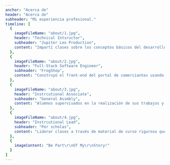 ```yaml
---
anchor: "Acerca de"
header: "Acerca de"
subheader: "Mi experiencia profesional."
timeline: [
  {
    imageFileName: "about/1.jpg",
    header: "Technical Intsructor",
    subheader: "Jupiter Leo Production",
    content: "Impartí clases sobre los conceptos básicos del desarrollo web."
  },
  {
    imageFileName: "about/2.jpg",
    header: "Full-Stack Software Engineer",
    subheader: "FrogShop",
    content: "Construyó el front-end del portal de comerciantes usando React y Next.js para la representación del lado del servidor."
  },
  {
    imageFileName: "about/3.jpg",
    header: "Instrcutional Associate",
    subheader: "General Assmbly",
    content: "Alumnos supervisados ​​en la realización de sus trabajos y proyectos.."
  },
  {
    imageFileName: "about/4.jpg",
    header: "Instrcutional Lead",
    subheader: "Per scholas",
    content: "Liderar clases a través de material de curso riguroso que enseña desarrollo web Full-Stack."
  },
  {
    imageContent: "Be Part\r\nOf My\r\nStory!"
  }
]
---
```



